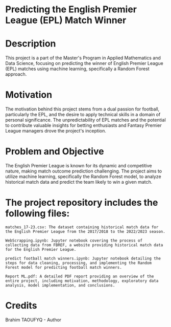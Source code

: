 # Predicting the English Premier League (EPL) Match Winner
# Description

This project is a part of the Master's Program in Applied Mathematics and Data Science, focusing on predicting the winner of English Premier League (EPL) matches using machine learning, specifically a Random Forest approach.

# Motivation

The motivation behind this project stems from a dual passion for football, particularly the EPL, and the desire to apply technical skills in a domain of personal significance. The unpredictability of EPL matches and the potential to contribute valuable insights for betting enthusiasts and Fantasy Premier League managers drove the project's inception.

# Problem and Objective

The English Premier League is known for its dynamic and competitive nature, making match outcome prediction challenging. The project aims to utilize machine learning, specifically the Random Forest model, to analyze historical match data and predict the team likely to win a given match.

# The project repository includes the following files:

    matches_17-23.csv: The dataset containing historical match data for the English Premier League from the 2017/2018 to the 2022/2023 season.

    WebScrapping.ipynb: Jupyter notebook covering the process of collecting data from FBREF, a website providing historical match data for the English Premier League.

    predict football match winners.ipynb: Jupyter notebook detailing the steps for data cleaning, processing, and implementing the Random Forest model for predicting football match winners.

    Report ML.pdf: A detailed PDF report providing an overview of the entire project, including motivation, methodology, exploratory data analysis, model implementation, and conclusions.


# Credits
 Brahim TAOUFYQ - Author
